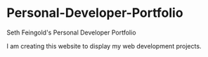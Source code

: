 # Personal-Developer-Portfolio

 Seth Feingold's Personal Developer Portfolio

I am creating this website to display my web development projects.